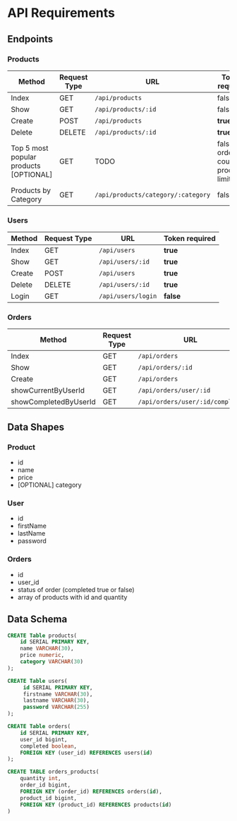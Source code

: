 # API Requirements

## Endpoints

### Products

| Method | Request Type | URL | Token required |
|--------|--------------| --- | -------------- |
| Index | GET |`/api/products` | false |
| Show | GET |`/api/products/:id` | false |
| Create | POST |`/api/products` | **true** |
| Delete | DELETE | `/api/products/:id` | **true** |
| Top 5 most popular products [OPTIONAL] | GET | TODO | false // orders count products limit 5
| Products by Category | GET | `/api/products/category/:category` | false

### Users

| Method | Request Type | URL | Token required |
|--------|--------------| --- | -------------- |
| Index | GET |`/api/users` | **true**
| Show | GET |`/api/users/:id` | **true**
| Create | POST |`/api/users` | **true**
| Delete | DELETE | `/api/users/:id` | **true**
| Login | GET | `/api/users/login` | **false**

### Orders

| Method | Request Type | URL | Token required |
|--------|--------------| --- | -------------- |
| Index | GET |`/api/orders` | **true**
| Show | GET |`/api/orders/:id` | **true**
| Create | GET |`/api/orders` | **true**
| showCurrentByUserId | GET |`/api/orders/user/:id` | **true**
| showCompletedByUserId | GET |`/api/orders/user/:id/complete` | **true**


## Data Shapes

### Product

- id
- name
- price
- [OPTIONAL] category

### User

- id
- firstName
- lastName
- password

### Orders

- id
- user_id
- status of order (completed true or false)
- array of products with id and quantity

## Data Schema

`````sql
CREATE Table products(
    id SERIAL PRIMARY KEY, 
    name VARCHAR(30), 
    price numeric,
    category VARCHAR(30)
);

CREATE Table users(
     id SERIAL PRIMARY KEY,
     firstname VARCHAR(30),
     lastname VARCHAR(30),
     password VARCHAR(255)
);

CREATE Table orders(
    id SERIAL PRIMARY KEY,
    user_id bigint,
    completed boolean,
    FOREIGN KEY (user_id) REFERENCES users(id)
);

CREATE TABLE orders_products(
    quantity int,
    order_id bigint, 
    FOREIGN KEY (order_id) REFERENCES orders(id),
    product_id bigint, 
    FOREIGN KEY (product_id) REFERENCES products(id)
)
`````
